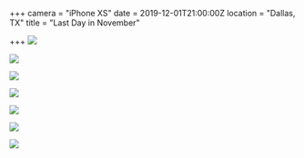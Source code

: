 +++
camera = "iPhone XS"
date = 2019-12-01T21:00:00Z
location = "Dallas, TX"
title = "Last Day in November"

+++
![](https://res.cloudinary.com/tobyblog/image/upload/a_0/v1575234725/img/4A0FCF8F-BDD1-4BDE-98CA-101C3247DE2B_kh9ew2.jpg)  
<!--more-->

![](https://res.cloudinary.com/tobyblog/image/upload/a_0/v1575234764/img/7E470981-A899-48AA-A79C-D68EEB4F7617_x85uor.jpg)  

![](https://res.cloudinary.com/tobyblog/image/upload/a_0/v1575234792/img/26287612-FFE3-4B95-B029-DA55D1A69117_wsddrf.jpg)  

![](https://res.cloudinary.com/tobyblog/image/upload/a_0/v1575234812/img/CC073CB7-C2D7-4D04-9867-C049E3297B94_hshyse.jpg)  

![](https://res.cloudinary.com/tobyblog/image/upload/a_0/v1575234845/img/350437D0-BD5A-4EE3-922C-37A03A763467_bq2rsa.jpg)  

![](https://res.cloudinary.com/tobyblog/image/upload/a_0/v1575234904/img/584882E5-9E96-44B4-8699-B9AF21CDF70D_mnzvxh.jpg)  

![](https://res.cloudinary.com/tobyblog/image/upload/a_0/v1575234926/img/E06AFD56-90ED-4394-A7EE-58EFD2543B3F_xpmdap.jpg)
